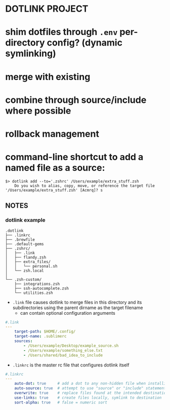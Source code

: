 DOTLINK PROJECT
===
# shim dotfiles through `.env` per-directory config? (dynamic symlinking)
# merge with existing
# combine through source/include where possible
# rollback management
# command-line shortcut to add a named file as a source:
```
$> dotlink add --to='.zshrc' /Users/example/extra_stuff.zsh
	Do you wish to alias, copy, move, or reference the target file '/Users/example/extra_stuff.zsh' [Acmrq]? s
```

NOTES
---
### dotlink example
```
.dotlink
├── .linkrc
├── .brewfile
├── .default-gems
├── .zshrc/
│   ├── .link
│   ├── flandy.zsh
│   ├── extra_files/
│   │   └── personal.sh
│   └── zsh.local
│
└── .zsh-custom/
    ├── integrations.zsh
    ├── ssh-autocomplete.zsh
    └── utilities.zsh
```

* `.link` file causes dotlink to merge files in this directory and its subdirectories using the parent dirname as the target filename
	- can contain optional configuration arguments

```yaml
#.link
---
	target-path: $HOME/.config/
	target-name: .sublimerc
	sources:
		- /Users/example/Desktop/example_source.sh
		- /Users/example/something_else.txt
		- /Users/shared/bad_idea_to_include
```

* `.linkrc` is the master rc file that configures dotlink itself

```yaml
#.linkrc
---
	auto-dot: true	   # add a dot to any non-hidden file when installing to destination
	auto-source: true  # attempt to use "source" or "include" statements where appropriate, instead of concatenating files
	overwrite: true    # replace files found at the intended destination; 'false' causes fatal error if file found at dest
	use-links: true	   # create files locally, symlink to destination
	sort-alpha: true   # false = numeric sort
```
